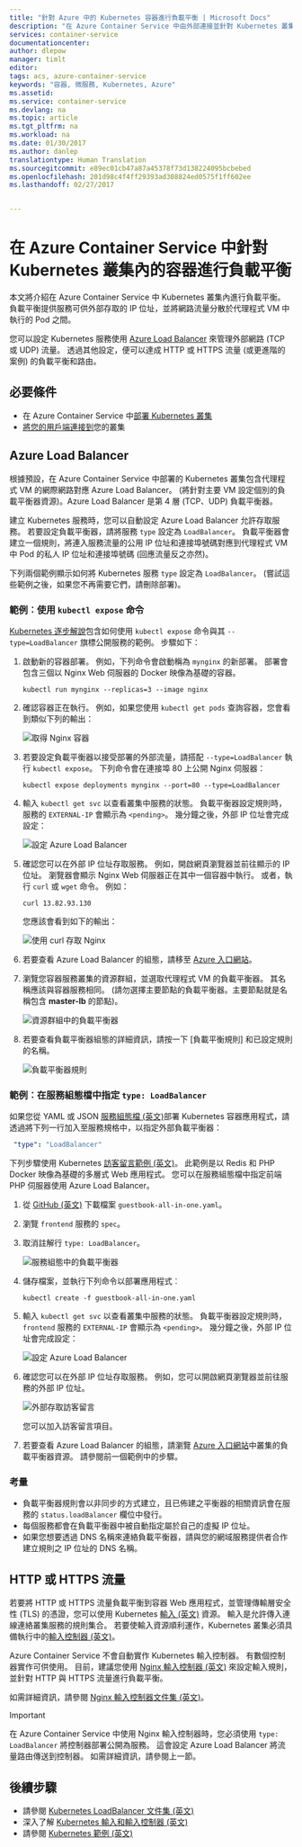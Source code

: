 ```yaml
---
title: "針對 Azure 中的 Kubernetes 容器進行負載平衡 | Microsoft Docs"
description: "在 Azure Container Service 中由外部連接並針對 Kubernetes 叢集內的多個容器進行負載平衡。"
services: container-service
documentationcenter: 
author: dlepow
manager: timlt
editor: 
tags: acs, azure-container-service
keywords: "容器, 微服務, Kubernetes, Azure"
ms.assetid: 
ms.service: container-service
ms.devlang: na
ms.topic: article
ms.tgt_pltfrm: na
ms.workload: na
ms.date: 01/30/2017
ms.author: danlep
translationtype: Human Translation
ms.sourcegitcommit: e89ec01cb47a87a45378f73d138224095bcbebed
ms.openlocfilehash: 201d98c4f4ff29393ad308824ed0575f1ff602ee
ms.lasthandoff: 02/27/2017


---
```

# <a name="load-balance-containers-in-a-kubernetes-cluster-in-azure-container-service"></a>在 Azure Container Service 中針對 Kubernetes 叢集內的容器進行負載平衡 
本文將介紹在 Azure Container Service 中 Kubernetes 叢集內進行負載平衡。 負載平衡提供服務可供外部存取的 IP 位址，並將網路流量分散於代理程式 VM 中執行的 Pod 之間。

您可以設定 Kubernetes 服務使用 [Azure Load Balancer](../load-balancer/load-balancer-overview.md) 來管理外部網路 (TCP 或 UDP) 流量。 透過其他設定，便可以達成 HTTP 或 HTTPS 流量 (或更進階的案例) 的負載平衡和路由。

## <a name="prerequisites"></a>必要條件
* 在 Azure Container Service 中[部署 Kubernetes 叢集](container-service-kubernetes-walkthrough.md)
* [將您的用戶端連接到](container-service-connect.md)您的叢集

## <a name="azure-load-balancer"></a>Azure Load Balancer

根據預設，在 Azure Container Service 中部署的 Kubernetes 叢集包含代理程式 VM 的網際網路對應 Azure Load Balancer。 (將針對主要 VM 設定個別的負載平衡器資源)。Azure Load Balancer 是第 4 層 (TCP、UDP) 負載平衡器。

建立 Kubernetes 服務時，您可以自動設定 Azure Load Balancer 允許存取服務。 若要設定負載平衡器，請將服務 `type` 設定為 `LoadBalancer`。 負載平衡器會建立一個規則，將連入服務流量的公用 IP 位址和連接埠號碼對應到代理程式 VM 中 Pod 的私人 IP 位址和連接埠號碼 (回應流量反之亦然)。 

 下列兩個範例顯示如何將 Kubernetes 服務 `type` 設定為 `LoadBalancer`。 (嘗試這些範例之後，如果您不再需要它們，請刪除部署)。

### <a name="example-use-the-kubectl-expose-command"></a>範例︰使用 `kubectl expose` 命令 
[Kubernetes 逐步解說](container-service-kubernetes-walkthrough.md)包含如何使用 `kubectl expose` 命令與其 `--type=LoadBalancer` 旗標公開服務的範例。 步驟如下：

1. 啟動新的容器部署。 例如，下列命令會啟動稱為 `mynginx` 的新部署。 部署會包含三個以 Nginx Web 伺服器的 Docker 映像為基礎的容器。

    ```console
    kubectl run mynginx --replicas=3 --image nginx
    ```
2. 確認容器正在執行。 例如，如果您使用 `kubectl get pods` 查詢容器，您會看到類似下列的輸出：

    ![取得 Nginx 容器](./media/container-service-kubernetes-load-balancing/nginx-get-pods.png)

3. 若要設定負載平衡器以接受部署的外部流量，請搭配 `--type=LoadBalancer` 執行 `kubectl expose`。 下列命令會在連接埠 80 上公開 Nginx 伺服器：

    ```console
    kubectl expose deployments mynginx --port=80 --type=LoadBalancer
    ```

4. 輸入 `kubectl get svc` 以查看叢集中服務的狀態。 負載平衡器設定規則時，服務的 `EXTERNAL-IP` 會顯示為 `<pending>`。 幾分鐘之後，外部 IP 位址會完成設定： 

    ![設定 Azure Load Balancer](./media/container-service-kubernetes-load-balancing/nginx-external-ip.png)

5. 確認您可以在外部 IP 位址存取服務。 例如，開啟網頁瀏覽器並前往顯示的 IP 位址。 瀏覽器會顯示 Nginx Web 伺服器正在其中一個容器中執行。 或者，執行 `curl` 或 `wget` 命令。 例如：

    ```
    curl 13.82.93.130
    ```

    您應該會看到如下的輸出：

    ![使用 curl 存取 Nginx](./media/container-service-kubernetes-load-balancing/curl-output.png)

6. 若要查看 Azure Load Balancer 的組態，請移至 [Azure 入口網站](https://portal.azure.com)。

7. 瀏覽您容器服務叢集的資源群組，並選取代理程式 VM 的負載平衡器。 其名稱應該與容器服務相同。 (請勿選擇主要節點的負載平衡器。主要節點就是名稱包含 **master-lb** 的節點)。 

    ![資源群組中的負載平衡器](./media/container-service-kubernetes-load-balancing/container-resource-group-portal.png)

8. 若要查看負載平衡器組態的詳細資訊，請按一下 [負載平衡規則] 和已設定規則的名稱。

    ![負載平衡器規則](./media/container-service-kubernetes-load-balancing/load-balancing-rules.png) 

### <a name="example-specify-type-loadbalancer-in-the-service-configuration-file"></a>範例︰在服務組態檔中指定 `type: LoadBalancer`

如果您從 YAML 或 JSON [服務組態檔 (英文)](https://kubernetes.io/docs/user-guide/services/operations/#service-configuration-file)部署 Kubernetes 容器應用程式，請透過將下列一行加入至服務規格中，以指定外部負載平衡器：

```YAML
 "type": "LoadBalancer"
``` 



下列步驟使用 Kubernetes [訪客留言範例 (英文)](https://github.com/kubernetes/kubernetes/tree/master/examples/guestbook)。 此範例是以 Redis 和 PHP Docker 映像為基礎的多層式 Web 應用程式。 您可以在服務組態檔中指定前端 PHP 伺服器使用 Azure Load Balancer。

1. 從 [GitHub (英文)](https://github.com/kubernetes/kubernetes/tree/master/examples/guestbook/all-in-one) 下載檔案 `guestbook-all-in-one.yaml`。 
2. 瀏覽 `frontend` 服務的 `spec`。
3. 取消註解行 `type: LoadBalancer`。

    ![服務組態中的負載平衡器](./media/container-service-kubernetes-load-balancing/guestbook-frontend-loadbalance.png)

4. 儲存檔案，並執行下列命令以部署應用程式︰

    ```
    kubectl create -f guestbook-all-in-one.yaml
    ```

5. 輸入 `kubectl get svc` 以查看叢集中服務的狀態。 負載平衡器設定規則時，`frontend` 服務的 `EXTERNAL-IP` 會顯示為 `<pending>`。 幾分鐘之後，外部 IP 位址會完成設定： 

    ![設定 Azure Load Balancer](./media/container-service-kubernetes-load-balancing/guestbook-external-ip.png)

6. 確認您可以在外部 IP 位址存取服務。 例如，您可以開啟網頁瀏覽器並前往服務的外部 IP 位址。

    ![外部存取訪客留言](./media/container-service-kubernetes-load-balancing/guestbook-web.png)

    您可以加入訪客留言項目。

7. 若要查看 Azure Load Balancer 的組態，請瀏覽 [Azure 入口網站](https://portal.azure.com)中叢集的負載平衡器資源。 請參閱前一個範例中的步驟。

### <a name="considerations"></a>考量

* 負載平衡器規則會以非同步的方式建立，且已佈建之平衡器的相關資訊會在服務的 `status.loadBalancer` 欄位中發行。
* 每個服務都會在負載平衡器中被自動指定屬於自己的虛擬 IP 位址。
* 如果您想要透過 DNS 名稱來連絡負載平衡器，請與您的網域服務提供者合作建立規則之 IP 位址的 DNS 名稱。

## <a name="http-or-https-traffic"></a>HTTP 或 HTTPS 流量

若要將 HTTP 或 HTTPS 流量負載平衡到容器 Web 應用程式，並管理傳輸層安全性 (TLS) 的憑證，您可以使用 Kubernetes [輸入 (英文)](https://kubernetes.io/docs/user-guide/ingress/) 資源。 輸入是允許傳入連線連絡叢集服務的規則集合。 若要使輸入資源順利運作，Kubernetes 叢集必須具備執行中的[輸入控制器 (英文)](https://kubernetes.io/docs/user-guide/ingress/#ingress-controllers)。

Azure Container Service 不會自動實作 Kubernetes 輸入控制器。 有數個控制器實作可供使用。 目前，建議您使用 [Nginx 輸入控制器 (英文)](https://github.com/kubernetes/ingress/tree/master/examples/deployment/nginx) 來設定輸入規則，並針對 HTTP 與 HTTPS 流量進行負載平衡。 

如需詳細資訊，請參閱 [Nginx 輸入控制器文件集 (英文)](https://github.com/kubernetes/ingress/tree/master/controllers/nginx/README.md)。

> [!IMPORTANT]
> 在 Azure Container Service 中使用 Nginx 輸入控制器時，您必須使用 `type: LoadBalancer` 將控制器部署公開為服務。 這會設定 Azure Load Balancer 將流量路由傳送到控制器。 如需詳細資訊，請參閱上一節。


## <a name="next-steps"></a>後續步驟

* 請參閱 [Kubernetes LoadBalancer 文件集 (英文)](https://kubernetes.io/docs/user-guide/load-balancer/)
* 深入了解 [Kubernetes 輸入和輸入控制器 (英文)](https://kubernetes.io/docs/user-guide/ingress/)
* 請參閱 [Kubernetes 範例 (英文)](https://github.com/kubernetes/kubernetes/tree/master/examples)


